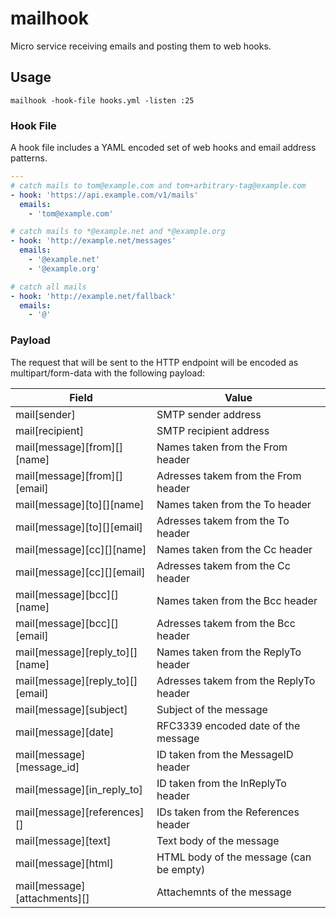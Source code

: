 # mailhook

Micro service receiving emails and posting them to web hooks.

## Usage

```
mailhook -hook-file hooks.yml -listen :25
```

### Hook File

A hook file includes a YAML encoded set of web hooks and email address
patterns.

```yaml
---
# catch mails to tom@example.com and tom+arbitrary-tag@example.com
- hook: 'https://api.example.com/v1/mails'
  emails:
    - 'tom@example.com'

# catch mails to *@example.net and *@example.org
- hook: 'http://example.net/messages'
  emails:
    - '@example.net'
    - '@example.org'

# catch all mails
- hook: 'http://example.net/fallback'
  emails:
    - '@'
```

### Payload

The request that will be sent to the HTTP endpoint will be encoded as
multipart/form-data with the following payload:

| Field | Value |
| ----- | ----- |
| mail[sender] | SMTP sender address |
| mail[recipient] | SMTP recipient address |
| mail[message][from][][name] | Names taken from the From header |
| mail[message][from][][email] | Adresses takem from the From header |
| mail[message][to][][name] | Names taken from the To header |
| mail[message][to][][email] | Adresses takem from the To header |
| mail[message][cc][][name] | Names taken from the Cc header |
| mail[message][cc][][email] | Adresses takem from the Cc header |
| mail[message][bcc][][name] | Names taken from the Bcc header |
| mail[message][bcc][][email] | Adresses takem from the Bcc header |
| mail[message][reply_to][][name] | Names taken from the ReplyTo header |
| mail[message][reply_to][][email] | Adresses takem from the ReplyTo header |
| mail[message][subject] | Subject of the message |
| mail[message][date] | RFC3339 encoded date of the message |
| mail[message][message_id] | ID taken from the MessageID header |
| mail[message][in_reply_to] | ID taken from the InReplyTo header |
| mail[message][references][] | IDs taken from the References header |
| mail[message][text] | Text body of the message |
| mail[message][html] | HTML body of the message (can be empty) |
| mail[message][attachments][] | Attachemnts of the message |
